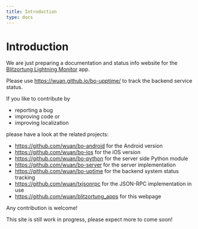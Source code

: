 ```yaml
---
title: Introduction
type: docs
---
```


# Introduction

We are just preparing a documentation and status info website for the [Blitzortung Lightning Monitor](https://play.google.com/store/apps/details?id=org.blitzortung.android.app) app.

Please use https://wuan.github.io/bo-upptime/ to track the backend service status.

If you like to contribute by

  * reporting a bug
  * improving code or
  *   improving localization

please have a look at the related projects:

  * https://github.com/wuan/bo-android for the Android version
  * https://github.com/wuan/bo-ios for the iOS version
  * https://github.com/wuan/bo-python for the server side Python module 
  * https://github.com/wuan/bo-server for the server implementation
  * https://github.com/wuan/bo-uptime for the backend system status tracking
  * https://github.com/wuan/txjsonrpc for the JSON-RPC implementation in use
  * https://github.com/wuan/blitzortung_apps for this webpage


Any contribution is welcome!

This site is still work in progress, please expect more to come soon!
